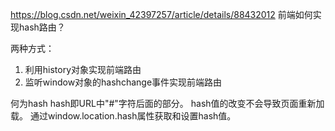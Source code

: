 https://blog.csdn.net/weixin_42397257/article/details/88432012
前端如何实现hash路由？

两种方式：
1. 利用history对象实现前端路由
2. 监听window对象的hashchange事件实现前端路由

何为hash
hash即URL中"#"字符后面的部分。
hash值的改变不会导致页面重新加载。
通过window.location.hash属性获取和设置hash值。


